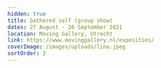 ```yaml
---
hidden: true
title: Gathered self (group show)
dates: 27 August - 26 September 2021
location: Moving Gallery, Utrecht
link: https://www.movinggallery.nl/exposities/
coverImage: /images/uploads/line.jpeg
sortOrder: 2
---
```

